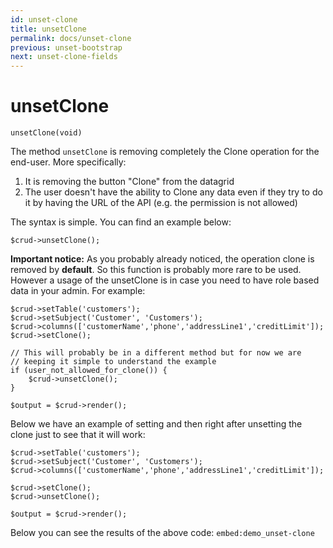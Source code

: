 ```yaml
---
id: unset-clone
title: unsetClone
permalink: docs/unset-clone
previous: unset-bootstrap
next: unset-clone-fields
---
```


# unsetClone


<pre><code class="language-php">unsetClone(void)</code></pre>
The method <code>unsetClone</code> is removing completely the Clone operation for the end-user. More specifically:
<ol>
   <li>It is removing the button "Clone" from the datagrid</li>
   <li>The user doesn't have the ability to Clone any data even if they try to do it by having the URL of the API (e.g. the permission is not allowed)</li>
</ol>

The syntax is simple. You can find an example below:
<pre><code class="language-php">$crud->unsetClone();</code></pre>

<strong>Important notice:</strong> As you probably already noticed, the operation clone is removed by <strong>default</strong>. So this function is probably more rare to be used. However a usage of the unsetClone is in case you need to have role based data in your admin. For example:

<pre><code class="language-php">$crud->setTable('customers');
$crud->setSubject('Customer', 'Customers');
$crud->columns(['customerName','phone','addressLine1','creditLimit']);
$crud->setClone();

// This will probably be in a different method but for now we are
// keeping it simple to understand the example
if (user_not_allowed_for_clone()) {
    $crud->unsetClone();
}

$output = $crud->render();</code></pre>

Below we have an example of setting and then right after unsetting the clone just to see that it will work:

<pre><code class="language-php">$crud->setTable('customers');
$crud->setSubject('Customer', 'Customers');
$crud->columns(['customerName','phone','addressLine1','creditLimit']);

$crud->setClone();
$crud->unsetClone();

$output = $crud->render();</code></pre>

Below you can see the results of the above code:
`embed:demo_unset-clone`

